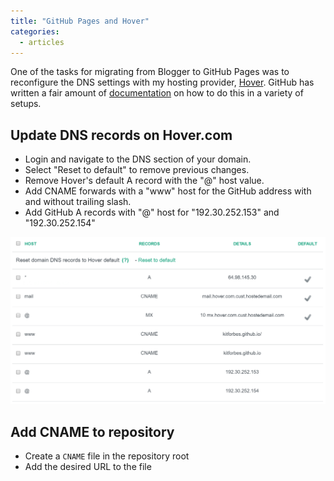 ```yaml
---
title: "GitHub Pages and Hover"
categories:
  - articles
---
```


One of the tasks for migrating from Blogger to GitHub Pages was to reconfigure the DNS
settings with my hosting provider, [Hover][1]. GitHub has written a fair amount of
[documentation][2] on how to do this in a variety of setups.

## Update DNS records on Hover.com

* Login and navigate to the DNS section of your domain.
* Select "Reset to default" to remove previous changes.
* Remove Hover's default A record with the "@" host value.
* Add CNAME forwards with a "www" host for the GitHub address with and without trailing slash.
* Add GitHub A records with "@" host for "192.30.252.153" and "192.30.252.154"

![Hover DNS dashboard after changes][hover-dns]

## Add CNAME to repository

* Create a `CNAME` file in the repository root
* Add the desired URL to the file

<!-- References -->
[1]: https://www.hover.com/ "Hover.com"
[2]: https://help.github.com/articles/using-a-custom-domain-with-github-pages/ "Using a Custom Domain with GitHub Pages"

<!-- Images -->
[hover-dns]: /assets/images/articles/hover-dns.png "Hover DNS dashboard after changes"
